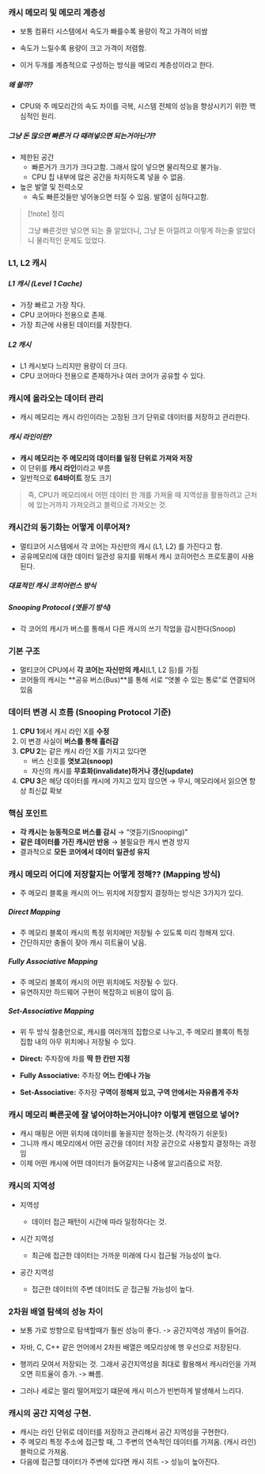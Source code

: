 
### 캐시 메모리 및 메모리 계층성

- 보통 컴퓨터 시스템에서 속도가 빠를수록 용량이 작고 가격이 비쌈
- 속도가 느릴수록 용량이 크고 가격이 저렴함.

- 이거 두개를 계층적으로 구성하는 방식을 메모리 계층성이라고 한다. 

##### 왜 쓸까?

- CPU와 주 메모리간의 속도 차이를 극복, 시스템 전체의 성능을 향상시키기 위한 핵심적인 원리.

##### 그냥 돈 많으면 빠른거 다 때려넣으면 되는거아닌가? 

- 제한된 공간
	- 빠른거가 크기가 크다고함. 그래서 많이 넣으면 물리적으로 불가능. 
	- CPU 칩 내부에 많은 공간을 차지하도록 넣을 수 없음. 
- 높은 발열 및 전력소모 
	- 속도 빠른것들만 넣어놓으면 터질 수 있음. 발열이 심하다고함. 

>[!note] 정리
>
>그냥 빠른것만 넣으면 되는 줄 알았더니, 그냥 돈 아낄려고 이렇게 하는줄 알았더니 물리적인 문제도 있었다.


### L1, L2 캐시

##### L1 캐시 (Level 1 Cache)

- 가장 빠르고 가장 작다. 
- CPU 코어마다 전용으로 존재. 
- 가장 최근에 사용된 데이터를 저장한다. 

##### L2 캐시

- L1 캐시보다 느리지만 용량이 더 크다. 
- CPU 코어마다 전용으로 존재하거나 여러 코어가 공유할 수 있다. 

### 캐시에 올라오는 데이터 관리

- 캐시 메모리는 캐시 라인이라는 고정된 크기 단위로 데이터를 저장하고 관리한다. 

##### 캐시 라인이란?

- **캐시 메모리는 주 메모리의 데이터를 일정 단위로 가져와 저장**
- 이 단위를 **캐시 라인**이라고 부름
- 일반적으로 **64바이트** 정도 크기

> 즉, CPU가 메모리에서 어떤 데이터 한 개를 가져올 때 지역성을 활용하려고 근처에 있는거까지 가져오려고 블럭으로 가져오는 것. 


### 캐시간의 동기화는 어떻게 이루어져?

- 멀티코어 시스템에서 각 코어는 자신만의 캐시 (L1, L2) 를 가진다고 함.
- 공유메모리에 대한 데이터 일관성 유지를 위해서 캐시 코히어런스 프로토콜이 사용된다. 


##### 대표적인 캐시 코히어런스 방식

##### Snooping Protocol (엿듣기 방식)

- 각 코어의 캐시가 버스를 통해서 다른 캐시의 쓰기 작업을 감시한다(Snoop)

### 기본 구조

- 멀티코어 CPU에서 **각 코어는 자신만의 캐시**(L1, L2 등)를 가짐
- 코어들의 캐시는 **공유 버스(Bus)**를 통해 서로 “엿볼 수 있는 통로”로 연결되어 있음

### 데이터 변경 시 흐름 (Snooping Protocol 기준)

1. **CPU 1**에서 캐시 라인 X를 **수정**
2. 이 변경 사실이 **버스를 통해 흘러감**
3. **CPU 2**는 같은 캐시 라인 X를 가지고 있다면
    - 버스 신호를 **엿보고(snoop)**
    - 자신의 캐시를 **무효화(invalidate)하거나 갱신(update)**
4. **CPU 3**은 해당 데이터를 캐시에 가지고 있지 않으면 → 무시, 메모리에서 읽으면 항상 최신값 확보

### 핵심 포인트

- **각 캐시는 능동적으로 버스를 감시** → “엿듣기(Snooping)”
- **같은 데이터를 가진 캐시만 반응** → 불필요한 캐시 변경 방지
- 결과적으로 **모든 코어에서 데이터 일관성 유지**


### 캐시 메모리 어디에 저장할지는 어떻게 정해??  (Mapping 방식)

- 주 메모리 블록을 캐시의 어느 위치에 저장할지 결정하는 방식은 3가지가 있다. 

##### Direct Mapping 

- 주 메모리 블록이 캐시의 특정 위치에만 저장될 수 있도록 미리 정해져 있다. 
- 간단하지만 충돌이 잦아 캐시 히트율이 낮음. 

##### Fully Associative Mapping

- 주 메모리 블록이 캐시의 어떤 위치에도 저장될 수 있다. 
- 유연하지만 하드웨어 구현이 복잡하고 비용이 많이 듬. 

##### Set-Associative Mapping

- 위 두 방식 절충안으로, 캐시를 여러개의 집합으로 나누고, 주 메모리 블록이 특정 집합 내의 아무 위치에나 저장될 수 있다. 

- **Direct:** 주차장에 차를 **딱 한 칸만 지정**
- **Fully Associative:** 주차장 **어느 칸에나 가능**
- **Set-Associative:** 주차장 **구역이 정해져 있고, 구역 안에서는 자유롭게 주차**


### 캐시 메모리 빠른곳에 잘 넣어야하는거아니야? 이렇게 랜덤으로 넣어?

- 캐시 매핑은 어떤 위치에 데이터를 놓을지만 정하는것. (착각하기 쉬운듯) 
- 그니까 캐시 메모리에서 어떤 공간을 데이터 저장 공간으로 사용할지 결정하는 과정임
- 이제 어떤 캐시에 어떤 데이터가 들어갈지는 나중에 알고리즘으로 저장. 


### 캐시의 지역성

- 지역성
	- 데이터 접근 패턴이 시간에 따라 일정하다는 것. 

- 시간 지역성 
	- 최근에 접근한 데이터는 가까운 미래에 다시 접근될 가능성이 높다. 
- 공간 지역성
	- 접근한 데이터의 주변 데이터도 곧 접근될 가능성이 높다. 


### 2차원 배열 탐색의 성능 차이 

- 보통 가로 방향으로 탐색할때가 훨씬 성능이 좋다. -> 공간지역성 개념이 들어감. 

- 자바, C, C++ 같은 언어에서 2차원 배열은 메모리상에 행 우선으로 저장된다.
- 행끼리 모여서 저장되는 것. 그래서 공간지역성을 최대로 활용해서 캐시라인을 가져오면 히트율이 증가.  -> 빠름.
- 그러나 세로는 멀리 떨어져있기 떄문에 캐시 미스가 빈번하게 발생해서 느리다. 


### 캐시의 공간 지역성 구현. 

- 캐시는 라인 단위로 데이터를 저장하고 관리해서 공간 지역성을 구현한다. 
- 주 메모리 특정 주소에 접근할 때, 그 주변의 연속적인 데이터를 가져옴. (캐시 라인) 블럭으로 가져옴. 
- 다음에 접근할 데이터가 주변에 있다면 캐시 히트 -> 성능이 높아진다. 

